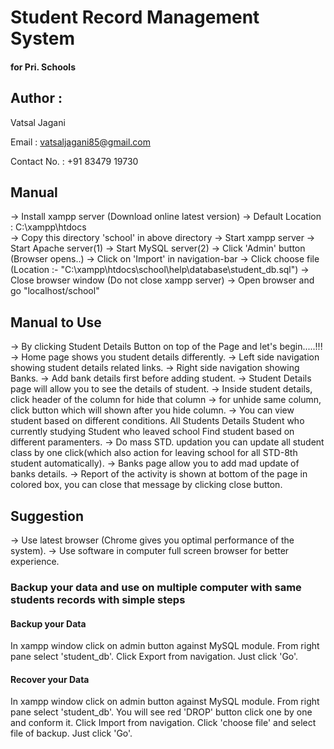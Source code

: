 # Student Record Management System
####                 for Pri. Schools

## Author :
Vatsal Jagani

Email : vatsaljagani85@gmail.com

Contact No. : +91 83479 19730


## Manual
-> Install xampp server (Download online latest version)
-> Default Location : C:\xampp\htdocs\
-> Copy this directory 'school' in above directory
-> Start xampp server
	-> Start Apache server(1)
	-> Start MySQL server(2)
	-> Click 'Admin' button (Browser opens..)
	-> Click on 'Import' in navigation-bar
	-> Click choose file (Location :- "C:\xampp\htdocs\school\help\database\student_db.sql")
	-> Close browser window
	(Do not close xampp server)
-> Open browser and go "localhost/school"

## Manual to Use
-> By clicking Student Details Button on top of the Page and let's begin.....!!!
-> Home page shows you student details differently.
-> Left side navigation showing student details related links.
-> Right side navigation showing Banks.
-> Add bank details first before adding student.
-> Student Details page will allow you to see the details of student.
-> Inside student details, click header of the column for hide that column
-> for unhide same column, click button which will shown after you hide column.
-> You can view student based on different conditions.
	All Students Details
	Student who currently studying
	Student who leaved school
	Find student based on different paramenters.
-> Do mass STD. updation
	you can update all student class by one click(which also action for leaving school for all STD-8th student automatically). 
-> Banks page allow you to add mad update of banks details.
-> Report of the activity is shown at bottom of the page in colored box, you can close that message by clicking close button.

## Suggestion
-> Use latest browser (Chrome gives you optimal performance of the system).
-> Use software in computer full screen browser for better experience.

### Backup your data and use on multiple computer with same students records with simple steps

#### Backup your Data
In xampp window click on admin button against MySQL module.
From right pane select 'student_db'.
Click Export from navigation.
Just click 'Go'.

#### Recover your Data
In xampp window click on admin button against MySQL module.
From right pane select 'student_db'.
You will see red 'DROP' button click one by one and conform it.
Click Import from navigation.
Click 'choose file' and select file of backup.
Just click 'Go'.
